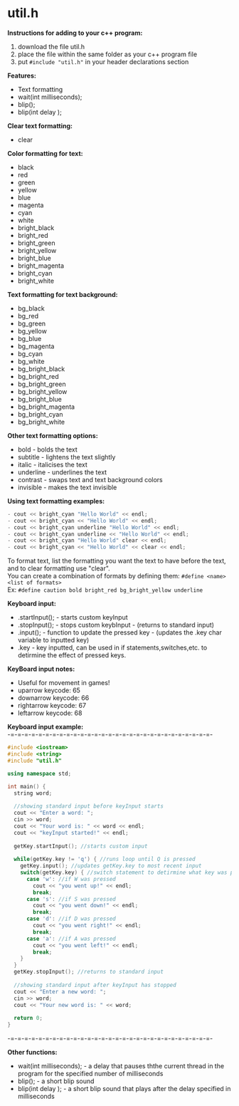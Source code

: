 # util.h

**Instructions for adding to your c++ program:**
  1) download the file util.h
  2) place the file within the same folder as your c++ program file
  3) put ```#include "util.h"``` in your header declarations section

**Features:**
- Text formatting
- wait(int milliseconds);
- blip();
- blip(int delay <in milliseconds>);

**Clear text formatting:**
- clear

**Color formatting for text:**
- black
- red
- green
- yellow
- blue
- magenta
- cyan
- white
- bright_black
- bright_red
- bright_green
- bright_yellow
- bright_blue
- bright_magenta
- bright_cyan
- bright_white

**Text formatting for text background:**
- bg_black
- bg_red
- bg_green
- bg_yellow
- bg_blue
- bg_magenta
- bg_cyan
- bg_white
- bg_bright_black
- bg_bright_red
- bg_bright_green
- bg_bright_yellow
- bg_bright_blue
- bg_bright_magenta
- bg_bright_cyan
- bg_bright_white

**Other text formatting options:**
- bold - bolds the text
- subtitle - lightens the text slightly
- italic - italicises the text
- underline - underlines the text
- contrast - swaps text and text background colors
- invisible - makes the text invisible

**Using text formatting examples:**
```cpp
- cout << bright_cyan "Hello World" << endl;
- cout << bright_cyan << "Hello World" << endl;
- cout << bright_cyan underline "Hello World" << endl;
- cout << bright_cyan underline << "Hello World" << endl;
- cout << bright_cyan "Hello World" clear << endl;
- cout << bright_cyan << "Hello World" << clear << endl;
```
To format text, list the formatting you want the text to have before the text, and to clear formatting use "clear".\
You can create a combination of formats by defining them: ```#define <name> <list of formats>```\
Ex: ```#define caution bold bright_red bg_bright_yellow underline```

**Keyboard input:**
- <variablename>.startInput(); - starts custom keyInput
- <variablename>.stopInput(); - stops custom keybInput - (returns to standard input)
- <variablename>.input(); - function to update the pressed key - (updates the <variablename>.key char variable to inputted key)
- <variablename>.key - key inputted, can be used in if statements,switches,etc. to detirmine the effect of pressed keys.

**KeyBoard input notes:**
- Useful for movement in games!
- uparrow keycode: 65
- downarrow keycode: 66
- rightarrow keycode: 67
- leftarrow keycode: 68

**Keyboard input example:**\
-=-=-=-=-=-=-=-=-=-=-=-=-=-=-=-=-=-=-=-=-=-=-=-=-=-=-=-=-=-
```cpp
#include <iostream>
#include <string>
#include "util.h"

using namespace std;

int main() {
  string word;
  
  //showing standard input before keyInput starts
  cout << "Enter a word: ";
  cin >> word;
  cout << "Your word is: " << word << endl;
  cout << "keyInput started!" << endl;
    
  getKey.startInput(); //starts custom input
  
  while(getKey.key != 'q') { //runs loop until Q is pressed
    getKey.input(); //updates getKey.key to most recent input
    switch(getKey.key) { //switch statement to detirmine what key was pressed and what action it will do
      case 'w': //if W was pressed
        cout << "you went up!" << endl;
        break;
      case 's': //if S was pressed
        cout << "you went down!" << endl;
        break;
      case 'd': //if D was pressed
        cout << "you went right!" << endl;
        break;
      case 'a': //if A was pressed
        cout << "you went left!" << endl;
        break;
    }
  }
  getKey.stopInput(); //returns to standard input
  
  //showing standard input after keyInput has stopped
  cout << "Enter a new word: ";
  cin >> word;
  cout << "Your new word is: " << word;
  
  return 0;
}
```
-=-=-=-=-=-=-=-=-=-=-=-=-=-=-=-=-=-=-=-=-=-=-=-=-=-=-=-=-=-

**Other functions:**
- wait(int milliseconds); - a delay that pauses ththe current thread in the program for the specified number of milliseconds
- blip(); - a short blip sound
- blip(int delay <in milliseconds>); - a short blip sound that plays after the delay specified in milliseconds
